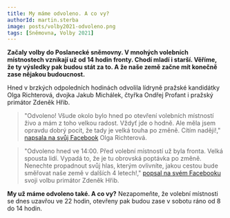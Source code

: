 ```yaml
---
title: My máme odvoleno. A co vy?
authorId: martin.sterba
image: posts/volby2021-odvoleno.png
tags: [Sněmovna, Volby 2021]
---
```


**Začaly volby do Poslanecké sněmovny. V mnohých volebních místnostech vznikají už od 14 hodin fronty. Chodí mladí i starší. Věříme, že ty výsledky pak budou stát za to. A že naše země začne mít konečně zase nějakou budoucnost.** 

Hned v brzkých odpoledních hodinách odvolila lídryně pražské kandidátky Olga Richterová, dvojka Jakub Michálek, čtyřka Ondřej Profant i pražský primátor Zdeněk Hřib. 

>"Odvoleno! Všude okolo bylo hned po otevření volebních místností živo a mám z toho velkou radost. Vždyť jde o hodně. Ale měla jsem opravdu dobrý pocit, že tady je velká touha po změně. Cítím naději!," [napsala na svůj Facebook](https://www.facebook.com/olga.piratka.richterova/posts/258533139533883) Olga Richterová. 

>"Odvoleno hned ve 14:00. Před volební místností už byla fronta. Velká spousta lidí. Vypadá to, že je tu obrovská poptávka po změně. Nenechte propadnout svůj hlas, kterým ovlivníte, jakou cestou bude směřovat naše země v dalších 4 letech!," [popsal na svém Facebooku](https://www.facebook.com/zdenek.hrib.primator/posts/909576986318637) svoji volbu primátor Zdeněk Hřib. 

**My už máme odvoleno také. A co vy?** Nezapomeňte, že volební místnosti se dnes uzavřou ve 22 hodin, otevřeny pak budou zase v sobotu ráno od 8 do 14 hodin.
